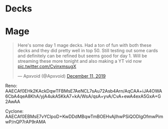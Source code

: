# Decks

# Mage
<blockquote class="twitter-tweet"><p lang="en" dir="ltr">Here&#39;s some day 1 mage decks. Had a ton of fun with both these decks and they did pretty well in top 50. Still testing out some cards and definitely can be refined but seems good for day 1. Will be streaming these more tonight and also making a YT vid now <a href="https://t.co/CvinxmsugX">pic.twitter.com/CvinxmsugX</a></p>&mdash; Apxvoid (@Apxvoid) <a href="https://twitter.com/Apxvoid/status/1204568669088448512?ref_src=twsrc%5Etfw">December 11, 2019</a></blockquote>
Reno: AAECAf0EHk2KAckDqwTFBMsE7AeNCL7sAu72Asb4Arn/AqCAA+iJA4OWA6CbA4qeA8KhA/yjA4ukA5KkA7+kA/WsA/qsA+yvA/CvA+ewA4exA5GxA+G2AwAA    


Cyclone: AAECAf0EBMsE7vYClpoD+KwDDdMBqwTmBOEHvAjIhwPSiQODlgOfmwPimwP/nQP7rAP9rAMA

